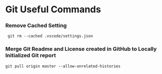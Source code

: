 # Git Useful Commands

### Remove Cached Setting
~~~
 git rm --cached .vscode/settings.json
~~~

### Merge Git Readme and License created in GitHub to Locally Initialized Git report
~~~
git pull origin master --allow-unrelated-histories
~~~
